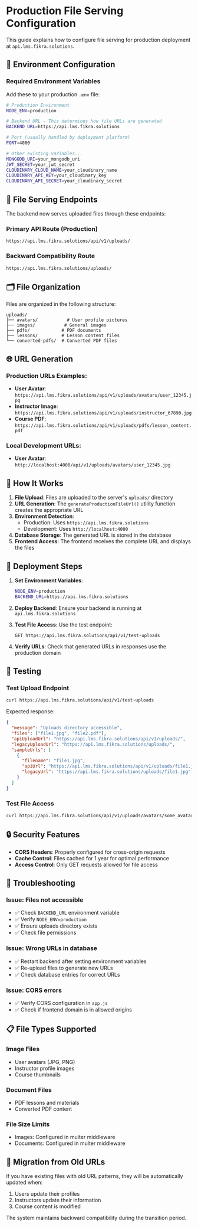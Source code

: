 # Production File Serving Configuration

This guide explains how to configure file serving for production deployment at `api.lms.fikra.solutions`.

## 🔧 Environment Configuration

### Required Environment Variables

Add these to your production `.env` file:

```bash
# Production Environment
NODE_ENV=production

# Backend URL - This determines how file URLs are generated
BACKEND_URL=https://api.lms.fikra.solutions

# Port (usually handled by deployment platform)
PORT=4000

# Other existing variables...
MONGODB_URI=your_mongodb_uri
JWT_SECRET=your_jwt_secret
CLOUDINARY_CLOUD_NAME=your_cloudinary_name
CLOUDINARY_API_KEY=your_cloudinary_key
CLOUDINARY_API_SECRET=your_cloudinary_secret
```

## 📁 File Serving Endpoints

The backend now serves uploaded files through these endpoints:

### Primary API Route (Production)
```
https://api.lms.fikra.solutions/api/v1/uploads/
```

### Backward Compatibility Route
```
https://api.lms.fikra.solutions/uploads/
```

## 🗂️ File Organization

Files are organized in the following structure:

```
uploads/
├── avatars/           # User profile pictures
├── images/           # General images
├── pdfs/            # PDF documents
├── lessons/         # Lesson content files
└── converted-pdfs/  # Converted PDF files
```

## 🌐 URL Generation

### Production URLs Examples:

- **User Avatar**: `https://api.lms.fikra.solutions/api/v1/uploads/avatars/user_12345.jpg`
- **Instructor Image**: `https://api.lms.fikra.solutions/api/v1/uploads/instructor_67890.jpg`
- **Course PDF**: `https://api.lms.fikra.solutions/api/v1/uploads/pdfs/lesson_content.pdf`

### Local Development URLs:
- **User Avatar**: `http://localhost:4000/api/v1/uploads/avatars/user_12345.jpg`

## 🔄 How It Works

1. **File Upload**: Files are uploaded to the server's `uploads/` directory
2. **URL Generation**: The `generateProductionFileUrl()` utility function creates the appropriate URL
3. **Environment Detection**: 
   - Production: Uses `https://api.lms.fikra.solutions`
   - Development: Uses `http://localhost:4000`
4. **Database Storage**: The generated URL is stored in the database
5. **Frontend Access**: The frontend receives the complete URL and displays the files

## 🚀 Deployment Steps

1. **Set Environment Variables**:
   ```bash
   NODE_ENV=production
   BACKEND_URL=https://api.lms.fikra.solutions
   ```

2. **Deploy Backend**: Ensure your backend is running at `api.lms.fikra.solutions`

3. **Test File Access**: Use the test endpoint:
   ```
   GET https://api.lms.fikra.solutions/api/v1/test-uploads
   ```

4. **Verify URLs**: Check that generated URLs in responses use the production domain

## 🧪 Testing

### Test Upload Endpoint
```bash
curl https://api.lms.fikra.solutions/api/v1/test-uploads
```

Expected response:
```json
{
  "message": "Uploads directory accessible",
  "files": ["file1.jpg", "file2.pdf"],
  "apiUploadUrl": "https://api.lms.fikra.solutions/api/v1/uploads/",
  "legacyUploadUrl": "https://api.lms.fikra.solutions/uploads/",
  "sampleUrls": [
    {
      "filename": "file1.jpg",
      "apiUrl": "https://api.lms.fikra.solutions/api/v1/uploads/file1.jpg",
      "legacyUrl": "https://api.lms.fikra.solutions/uploads/file1.jpg"
    }
  ]
}
```

### Test File Access
```bash
curl https://api.lms.fikra.solutions/api/v1/uploads/avatars/some_avatar.jpg
```

## 🔒 Security Features

- **CORS Headers**: Properly configured for cross-origin requests
- **Cache Control**: Files cached for 1 year for optimal performance
- **Access Control**: Only GET requests allowed for file access

## 🐛 Troubleshooting

### Issue: Files not accessible
- ✅ Check `BACKEND_URL` environment variable
- ✅ Verify `NODE_ENV=production`
- ✅ Ensure uploads directory exists
- ✅ Check file permissions

### Issue: Wrong URLs in database
- ✅ Restart backend after setting environment variables
- ✅ Re-upload files to generate new URLs
- ✅ Check database entries for correct URLs

### Issue: CORS errors
- ✅ Verify CORS configuration in `app.js`
- ✅ Check if frontend domain is in allowed origins

## 📋 File Types Supported

### Image Files
- User avatars (JPG, PNG)
- Instructor profile images
- Course thumbnails

### Document Files
- PDF lessons and materials
- Converted PDF content

### File Size Limits
- Images: Configured in multer middleware
- Documents: Configured in multer middleware

## 🔄 Migration from Old URLs

If you have existing files with old URL patterns, they will be automatically updated when:
1. Users update their profiles
2. Instructors update their information
3. Course content is modified

The system maintains backward compatibility during the transition period.
